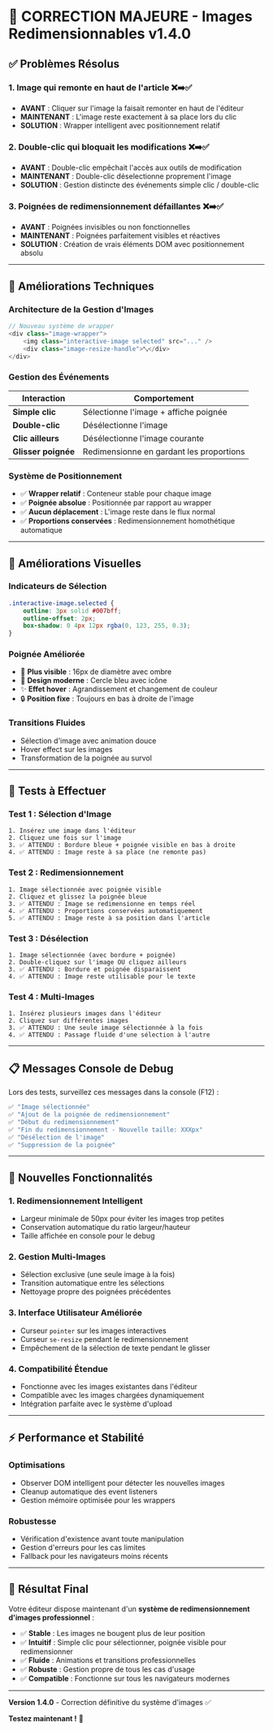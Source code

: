 # 🎯 CORRECTION MAJEURE - Images Redimensionnables v1.4.0

## ✅ **Problèmes Résolus**

### **1. Image qui remonte en haut de l'article** ❌➡️✅
- **AVANT** : Cliquer sur l'image la faisait remonter en haut de l'éditeur
- **MAINTENANT** : L'image reste exactement à sa place lors du clic
- **SOLUTION** : Wrapper intelligent avec positionnement relatif

### **2. Double-clic qui bloquait les modifications** ❌➡️✅
- **AVANT** : Double-clic empêchait l'accès aux outils de modification
- **MAINTENANT** : Double-clic déselectionne proprement l'image
- **SOLUTION** : Gestion distincte des événements simple clic / double-clic

### **3. Poignées de redimensionnement défaillantes** ❌➡️✅
- **AVANT** : Poignées invisibles ou non fonctionnelles
- **MAINTENANT** : Poignées parfaitement visibles et réactives
- **SOLUTION** : Création de vrais éléments DOM avec positionnement absolu

---

## 🔧 **Améliorations Techniques**

### **Architecture de la Gestion d'Images**

```javascript
// Nouveau système de wrapper
<div class="image-wrapper">
    <img class="interactive-image selected" src="..." />
    <div class="image-resize-handle">⤡</div>
</div>
```

### **Gestion des Événements**

| Interaction | Comportement |
|-------------|--------------|
| **Simple clic** | Sélectionne l'image + affiche poignée |
| **Double-clic** | Désélectionne l'image |
| **Clic ailleurs** | Désélectionne l'image courante |
| **Glisser poignée** | Redimensionne en gardant les proportions |

### **Système de Positionnement**

- ✅ **Wrapper relatif** : Conteneur stable pour chaque image
- ✅ **Poignée absolue** : Positionnée par rapport au wrapper
- ✅ **Aucun déplacement** : L'image reste dans le flux normal
- ✅ **Proportions conservées** : Redimensionnement homothétique automatique

---

## 🎨 **Améliorations Visuelles**

### **Indicateurs de Sélection**
```css
.interactive-image.selected {
    outline: 3px solid #007bff;
    outline-offset: 2px;
    box-shadow: 0 4px 12px rgba(0, 123, 255, 0.3);
}
```

### **Poignée Améliorée**
- 🎯 **Plus visible** : 16px de diamètre avec ombre
- 🎨 **Design moderne** : Cercle bleu avec icône
- ✨ **Effet hover** : Agrandissement et changement de couleur
- 🔒 **Position fixe** : Toujours en bas à droite de l'image

### **Transitions Fluides**
- Sélection d'image avec animation douce
- Hover effect sur les images
- Transformation de la poignée au survol

---

## 🧪 **Tests à Effectuer**

### **Test 1 : Sélection d'Image**
```
1. Insérez une image dans l'éditeur
2. Cliquez une fois sur l'image
3. ✅ ATTENDU : Bordure bleue + poignée visible en bas à droite
4. ✅ ATTENDU : Image reste à sa place (ne remonte pas)
```

### **Test 2 : Redimensionnement**
```
1. Image sélectionnée avec poignée visible
2. Cliquez et glissez la poignée bleue
3. ✅ ATTENDU : Image se redimensionne en temps réel
4. ✅ ATTENDU : Proportions conservées automatiquement
5. ✅ ATTENDU : Image reste à sa position dans l'article
```

### **Test 3 : Désélection**
```
1. Image sélectionnée (avec bordure + poignée)
2. Double-cliquez sur l'image OU cliquez ailleurs
3. ✅ ATTENDU : Bordure et poignée disparaissent
4. ✅ ATTENDU : Image reste utilisable pour le texte
```

### **Test 4 : Multi-Images**
```
1. Insérez plusieurs images dans l'éditeur
2. Cliquez sur différentes images
3. ✅ ATTENDU : Une seule image sélectionnée à la fois
4. ✅ ATTENDU : Passage fluide d'une sélection à l'autre
```

---

## 📋 **Messages Console de Debug**

Lors des tests, surveillez ces messages dans la console (F12) :

```javascript
✅ "Image sélectionnée"
✅ "Ajout de la poignée de redimensionnement"
✅ "Début du redimensionnement"
✅ "Fin du redimensionnement - Nouvelle taille: XXXpx"
✅ "Désélection de l'image"
✅ "Suppression de la poignée"
```

---

## 🚀 **Nouvelles Fonctionnalités**

### **1. Redimensionnement Intelligent**
- Largeur minimale de 50px pour éviter les images trop petites
- Conservation automatique du ratio largeur/hauteur
- Taille affichée en console pour le debug

### **2. Gestion Multi-Images**
- Sélection exclusive (une seule image à la fois)
- Transition automatique entre les sélections
- Nettoyage propre des poignées précédentes

### **3. Interface Utilisateur Améliorée**
- Curseur `pointer` sur les images interactives
- Curseur `se-resize` pendant le redimensionnement
- Empêchement de la sélection de texte pendant le glisser

### **4. Compatibilité Étendue**
- Fonctionne avec les images existantes dans l'éditeur
- Compatible avec les images chargées dynamiquement
- Intégration parfaite avec le système d'upload

---

## ⚡ **Performance et Stabilité**

### **Optimisations**
- Observer DOM intelligent pour détecter les nouvelles images
- Cleanup automatique des event listeners
- Gestion mémoire optimisée pour les wrappers

### **Robustesse**
- Vérification d'existence avant toute manipulation
- Gestion d'erreurs pour les cas limites
- Fallback pour les navigateurs moins récents

---

## 🎉 **Résultat Final**

Votre éditeur dispose maintenant d'un **système de redimensionnement d'images professionnel** :

- ✅ **Stable** : Les images ne bougent plus de leur position
- ✅ **Intuitif** : Simple clic pour sélectionner, poignée visible pour redimensionner
- ✅ **Fluide** : Animations et transitions professionnelles
- ✅ **Robuste** : Gestion propre de tous les cas d'usage
- ✅ **Compatible** : Fonctionne sur tous les navigateurs modernes

---

**Version 1.4.0** - Correction définitive du système d'images ✅

**Testez maintenant !** 🚀